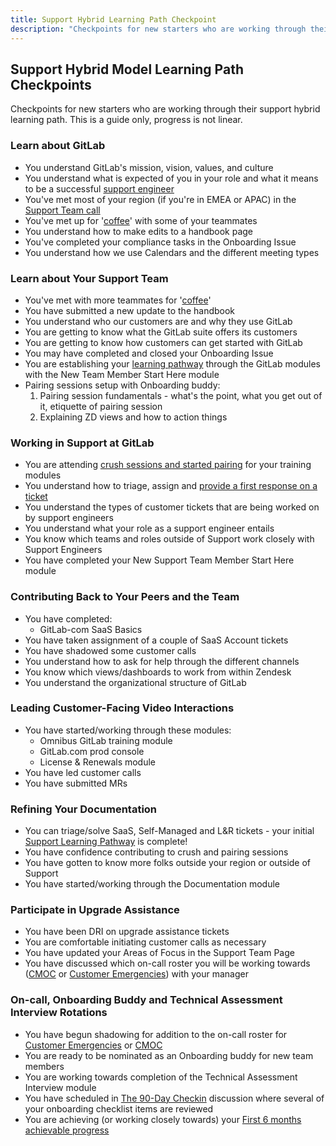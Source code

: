 ```yaml
---
title: Support Hybrid Learning Path Checkpoint
description: "Checkpoints for new starters who are working through their support hybrid learning path. This is a guide only, progress is not linear."
---
```


## Support Hybrid Model Learning Path Checkpoints

Checkpoints for new starters who are working through their support hybrid learning path. This is a guide only, progress is not linear.

### Learn about GitLab

- You understand GitLab's mission, vision, values, and culture
- You understand what is expected of you in your role and what it means to be a successful [support engineer](/job-families/engineering/support-engineer/#support-engineer)
- You've met most of your region (if you're in EMEA or APAC) in the [Support Team call](/handbook/support/workflows/team/weekly_team_call)
- You've met up for '[coffee](/handbook/company/culture/all-remote/informal-communication/#coffee-chats)' with some of your teammates
- You understand how to make edits to a handbook page
- You've completed your compliance tasks in the Onboarding Issue
- You understand how we use Calendars and the different meeting types

### Learn about Your Support Team

- You've met with more teammates for '[coffee](/handbook/company/culture/all-remote/informal-communication/#coffee-chats)'
- You have submitted a new update to the handbook
- You understand who our customers are and why they use GitLab
- You are getting to know what the GitLab suite offers its customers
- You are getting to know how customers can get started with GitLab
- You may have completed and closed your Onboarding Issue
- You are establishing your [learning pathway](/handbook/support/training/#support-manager-onboarding-pathway) through the GitLab modules with the New Team Member Start Here module
- Pairing sessions setup with Onboarding buddy:
  1. Pairing session fundamentals - what's the point, what you get out of it, etiquette of pairing session
  1. Explaining ZD views and how to action things

### Working in Support at GitLab

- You are attending [crush sessions and started pairing](https://gitlab.com/gitlab-com/support/support-pairing/-/issues/?sort=popularity&state=all) for your training modules
- You understand how to triage, assign and [provide a first response on a ticket](/handbook/support/workflows/working-on-tickets#providing-a-first-response-to-a-ticket)
- You understand the types of customer tickets that are being worked on by support engineers
- You understand what your role as a support engineer entails
- You know which teams and roles outside of Support work closely with Support Engineers
- You have completed your New Support Team Member Start Here module

### Contributing Back to Your Peers and the Team

- You have completed:
  - GitLab-com SaaS Basics
- You have taken assignment of a couple of SaaS Account tickets
- You have shadowed some customer calls
- You understand how to ask for help through the different channels
- You know which views/dashboards to work from within Zendesk
- You understand the organizational structure of GitLab

### Leading Customer-Facing Video Interactions

- You have started/working through these modules:
  - Omnibus GitLab training module
  - GitLab.com prod console
  - License & Renewals module
- You have led customer calls
- You have submitted MRs

### Refining Your Documentation

- You can triage/solve SaaS, Self-Managed and L&R tickets - your initial [Support Learning Pathway](/handbook/support/training/#support-learning-pathways) is complete!
- You have confidence contributing to crush and pairing sessions
- You have gotten to know more folks outside your region or outside of Support
- You have started/working through the Documentation module

### Participate in Upgrade Assistance

- You have been DRI on upgrade assistance tickets
- You are comfortable initiating customer calls as necessary
- You have updated your Areas of Focus in the Support Team Page
- You have discussed which on-call roster you will be working towards ([CMOC](/handbook/support/workflows/cmoc_workflows#contacting-a-user) or [Customer Emergencies](/handbook/engineering/on-call/#sts=Customer%20Emergency%20On-Call%20Rotation)) with your manager

### On-call, Onboarding Buddy and Technical Assessment Interview Rotations

- You have begun shadowing for addition to the on-call roster for [Customer Emergencies](/handbook/engineering/on-call/#sts=Customer%20Emergency%20On-Call%20Rotation) or [CMOC](/handbook/support/workflows/cmoc_workflows#contacting-a-user)
- You are ready to be nominated as an Onboarding buddy for new team members
- You are working towards completion of the Technical Assessment Interview module
- You have scheduled in [The 90-Day Checkin](https://docs.google.com/document/d/1yTy8z0UQv84RmCkt3dLAYR8SWAXfcR7dcCnkixrbhKk/) discussion where several of your onboarding checklist items are reviewed
- You are achieving (or working closely towards) your [First 6 months achievable progress](/handbook/support/training/#support-engineer-achievable-progress---first-6-months)
